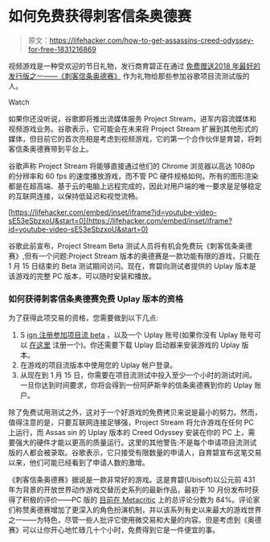 # 如何免费获得刺客信条奥德赛

> 原文：<https://lifehacker.com/how-to-get-assassins-creed-odyssey-for-free-1831216869>

视频游戏是一种受欢迎的节日礼物，发行商育碧正在通过 [免费赠送2018 年最好的发行版之一——《刺客信条奥德赛》](https://news.ubisoft.com/en-us/article/341869/project-stream-participants-to-get-free-pc-copy-of-assassins-creed-odyssey) 作为礼物给那些参加谷歌项目流测试版的人。

Watch

如果你还没听说，谷歌即将推出流媒体服务 Project Stream，进军内容流媒体和视频游戏业务。谷歌表示，它可能会在未来将 Project Stream 扩展到其他形式的媒体，但目前它的首次亮相是考虑到视频游戏，它的第一个合作伙伴是育碧，将刺客信条奥德赛带到平台上。

谷歌声称 Project Stream 将能够直接通过他们的 Chrome 浏览器以高达 1080p 的分辨率和 60 fps 的速度播放游戏，而不管 PC 硬件规格如何。所有的图形渲染都是在超高端、基于云的电脑上远程完成的，因此对用户端的唯一要求是足够稳定的互联网连接，以保持低延迟和视觉流畅。

 [https://lifehacker.com/embed/inset/iframe?id=youtube-video-sE53eSbzxoU&start=0](https://lifehacker.com/embed/inset/iframe?id=youtube-video-sE53eSbzxoU&start=0) 

谷歌此前宣布，Project Stream Beta 测试人员将有机会免费玩《刺客信条奥德赛》,但有一个问题:Project Stream 版本的奥德赛是一款功能有限的游戏，只能在 1 月 15 日结束的 Beta 测试期间访问。现在，育碧向测试者提供的 Uplay 版本是该游戏的完整 PC 版本，可以随时安装和播放。

### 如何获得刺客信条奥德赛免费 Uplay 版本的资格

为了获得此项交易的资格，您需要做到以下几点:

1.  S [ign 注册参加项目流 beta](https://lifehacker.com/play-assassins-creed-odyssey-for-free-by-beta-testing-g-1829446196) ，以及一个 Uplay 账号(如果你没有 Uplay 账号可以 [在这里](https://uplay.ubisoft.com/) 注册一个)。你还需要下载 Uplay 启动器来安装游戏的 Uplay 版本。
2.  在游戏的项目流版本中使用您的 Uplay 帐户登录。
3.  从现在到 1 月 15 日，你需要在项目流测试中投入至少一个小时的测试时间。一旦你达到时间要求，你将会得到一份阿萨斯辛的信条奥德赛到你的 Uplay 账户。

除了免费试用测试之外，这对于一个好游戏的免费拷贝来说是最小的努力。然而，值得注意的是，只要互联网连接足够强，Project Stream 将允许游戏在任何 PC 上运行，而 Assas sin 的 Uplay 版本的 Creed Odyssey 安装在你的 PC 上，需要强大的硬件才能以更高的质量运行。这里的其他警告:不是每个申请项目流测试版的人都会被录取。谷歌表示，它只接受有限数量的申请人，自育碧宣布这笔交易以来，他们可能已经看到了申请人数的激增。

《刺客信条奥德赛》据说是一款非常好的游戏。这是育碧(Ubisoft)以公元前 431 年为背景的开放世界动作游戏交替历史系列的最新作品，最初于 10 月份发布时获得了积极的评价——PC 版的 [目前在 Metacritic](https://www.metacritic.com/game/pc/assassins-creed-odyssey) 上的总评论分数为 84%。评论家们称赞奥德赛增加了更深入的角色扮演机制，并以该系列有史以来最大的游戏世界之一——为特色，尽管一些人批评它使用微交易和大量的内容。但是考虑到《奥德赛》可以让你开心地忙碌几十个小时，免费得到它是一件便宜的事。